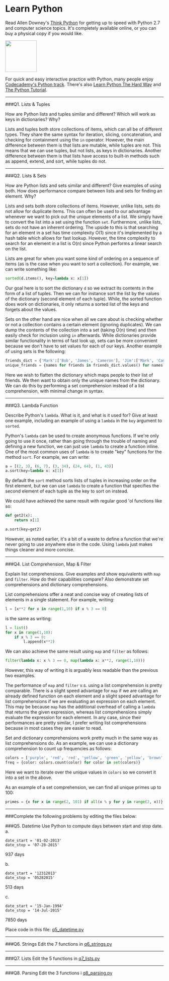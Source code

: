 # Learn Python

Read Allen Downey's [Think Python](http://www.greenteapress.com/thinkpython/) for getting up to speed with Python 2.7 and computer science topics. It's completely available online, or you can buy a physical copy if you would like.

<a href="http://www.greenteapress.com/thinkpython/"><img src="img/think_python.png" style="width: 100px;" target="_blank"></a>

For quick and easy interactive practice with Python, many people enjoy [Codecademy's Python track](http://www.codecademy.com/en/tracks/python). There's also [Learn Python The Hard Way](http://learnpythonthehardway.org/book/) and [The Python Tutorial](https://docs.python.org/2/tutorial/).

---

###Q1. Lists &amp; Tuples

How are Python lists and tuples similar and different? Which will work as keys in dictionaries? Why?

Lists and tuples both store collections of items, which can all be of different types. They share the same syntax for iteration, slicing, concatenation, and checking for containment using the `in` operator. However, the main difference between them is that lists are mutable, while tuples are not. This means that we can use tuples, but not lists, as keys in dictionaries. Another difference between them is that lists have access to built-in methods such as append, extend, and sort, while tuples do not.

---

###Q2. Lists &amp; Sets

How are Python lists and sets similar and different? Give examples of using both. How does performance compare between lists and sets for finding an element. Why?

Lists and sets both store collections of items. However, unlike lists, sets do not allow for duplicate items. This can often be used to our advantage whenever we want to pick out the unique elements of a list. We simply have to convert the list into a set using the function `set`. Furthermore, unlike lists, sets do not have an inherent ordering. The upside to this is that searching for an element in a set has time complexity O(1) since it's implemented by a hash table which allows for fast lookup. However, the time complexity to search for an element in a list is O(n) since Python performs a linear search on the list.

Lists are great for when you want some kind of ordering on a sequence of items (as is the case when you want to sort a collection). For example, we can write something like:
```python
sorted(d.items(), key=lambda x: x[1]) 
```
Our goal here is to sort the dictionary `d` so we extract its contents in the form of a list of tuples. Then we can for instance sort the list by the values of the dictionary (second element of each tuple). While, the sorted function does work on dictionaries, it only returns a sorted list of the keys and forgets about the values.

Sets on the other hand are nice when all we care about is checking whether or not a collection contains a certain element (ignoring duplicates). We can dump the contents of the collection into a set (taking O(n) time) and then easily check for inclusion using `in` afterwards. While dictionaries provide similar functionality in terms of fast look up, sets can be more convenient because we don't have to set values for each of our keys. Another example of using sets is the following:
```python
friends_dict = {'Mark':['Bob', 'James', 'Cameron'], 'Jim':['Mark', 'Cameron', 'Kirk'], 'Bob':['Mark', 'Jim', 'Steve']}
unique_friends = {names for friends in friends_dict.values() for names in friends}
```
Here we wish to flatten the dictionary which maps people to their list of friends. We then want to obtain only the unique names from the dictionary. We can do this by performing a set comprehension instead of a list comprehension, with minimal change in syntax.

---

###Q3. Lambda Function

Describe Python's `lambda`. What is it, and what is it used for? Give at least one example, including an example of using a `lambda` in the `key` argument to `sorted`.

Python's `lambda` can be used to create anonymous functions. If we're only going to use it once, rather than going through the trouble of naming and defining a new function, we can just use `lambda` to create a function inline. One of the most common uses of `lambda` is to create "key" functions for the method `sort`. For example, we can write:
```python
a = [(2, 3), (6, 7), (3, 34), (24, 64), (1, 43)]
a.sort(key=lambda x: x[1])
```
By default the `sort` method sorts lists of tuples in increasing order on the first element, but we can use `lambda` to create a function that specifies the second element of each tuple as the key to sort on instead.

We could have achieved the same result with regular good 'ol functions like so:
```python
def get2(x):
    return x[1]

a.sort(key=get2)
```
However, as noted earlier, it's a bit of a waste to define a function that we're never going to use anywhere else in the code. Using `lambda` just makes things cleaner and more concise.

---

###Q4. List Comprehension, Map &amp; Filter

Explain list comprehensions. Give examples and show equivalents with `map` and `filter`. How do their capabilities compare? Also demonstrate set comprehensions and dictionary comprehensions.

List comprehensions offer a neat and concise way of creating lists of elements in a single statement. For example, writing:
```python
l = [x**2 for x in range(1,10) if x % 3 == 0]
```
is the same as writing:
```python
l = list()
for x in range(1,10):
    if x % 3 == 0:
        l.append(x**2)
```
We can also achieve the same result using `map` and `filter` as follows:
```python
filter(lambda x: x % 3 == 0, map(lambda x: x**2, range(1,10)))
```
However, this way of writing it is arguably less readable than the previous two examples.

The performance of `map` and `filter` v.s. using a list comprehension is pretty comparable. There is a slight speed advantage for `map` if we are calling an already defined function on each element and a slight speed advantage for list comprehensions if we are evaluating an expression on each element. This may be because `map` has the additional overhead of calling a `lambda` that returns the given expression, whereas list comprehensions simply evaluate the expression for each element. In any case, since their performances are pretty similar, I prefer writing list comprehensions because in most cases they are easier to read.

Set and dictionary comprehensions work pretty much in the same way as list comprehensions do. As an example, we can use a dictionary comprehension to count up frequencies as follows:
```python
colors = ['purple', 'red', 'red', 'yellow', 'green', 'yellow', 'brown', 'purple', 'yellow', 'red']
freq = {color: colors.count(color) for color in set(colors)}
```
Here we want to iterate over the unique values in `colors` so we convert it into a set in the above.

As an example of a set comprehension, we can find all unique primes up to 100:
```python
primes = {x for x in range(2, 101) if all(x % y for y in range(2, x))}
```

---

###Complete the following problems by editing the files below:

###Q5. Datetime
Use Python to compute days between start and stop date.   
a.  

```
date_start = '01-02-2013'    
date_stop = '07-28-2015'
```

937 days

b.  
```
date_start = '12312013'
date_stop = '05282015'  
```

513 days

c.  
```
date_start = '15-Jan-1994'      
date_stop = '14-Jul-2015'  
```

7850 days

Place code in this file: [q5_datetime.py](python/q5_datetime.py)

---

###Q6. Strings
Edit the 7 functions in [q6_strings.py](python/q6_strings.py)

---

###Q7. Lists
Edit the 5 functions in [q7_lists.py](python/q7_lists.py)

---

###Q8. Parsing
Edit the 3 functions i [q8_parsing.py](python/q8_parsing.py)





